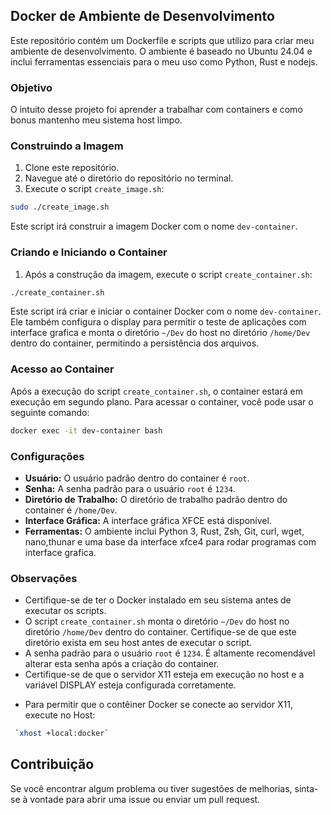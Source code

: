 ## Docker de Ambiente de Desenvolvimento

Este repositório contém um Dockerfile e scripts que utilizo para criar meu ambiente de desenvolvimento. O ambiente é baseado no Ubuntu 24.04 e inclui ferramentas essenciais para o meu uso como Python, Rust e nodejs.

### Objetivo
O intuito desse projeto foi aprender a trabalhar com containers e como bonus mantenho meu sistema host limpo.

### Construindo a Imagem

1.  Clone este repositório.
2.  Navegue até o diretório do repositório no terminal.
3.  Execute o script `create_image.sh`:

```bash
sudo ./create_image.sh
```

Este script irá construir a imagem Docker com o nome `dev-container`.

### Criando e Iniciando o Container

1.  Após a construção da imagem, execute o script `create_container.sh`:

```bash
./create_container.sh
```

Este script irá criar e iniciar o container Docker com o nome `dev-container`. Ele também configura o display para permitir o teste de aplicações com interface grafica e monta o diretório `~/Dev` do host no diretório `/home/Dev` dentro do container, permitindo a persistência dos arquivos.

### Acesso ao Container

Após a execução do script `create_container.sh`, o container estará em execução em segundo plano. Para acessar o container, você pode usar o seguinte comando:

```bash
docker exec -it dev-container bash
```

### Configurações

*   **Usuário:** O usuário padrão dentro do container é `root`.
*   **Senha:** A senha padrão para o usuário `root` é `1234`.
*   **Diretório de Trabalho:** O diretório de trabalho padrão dentro do container é `/home/Dev`.
*   **Interface Gráfica:** A interface gráfica XFCE está disponível.
*   **Ferramentas:** O ambiente inclui Python 3, Rust, Zsh, Git, curl, wget, nano,thunar e uma base da interface xfce4 para rodar programas com interface grafica.

### Observações

*   Certifique-se de ter o Docker instalado em seu sistema antes de executar os scripts.
*   O script `create_container.sh` monta o diretório `~/Dev` do host no diretório `/home/Dev` dentro do container. Certifique-se de que este diretório exista em seu host antes de executar o script.
*   A senha padrão para o usuário `root` é `1234`. É altamente recomendável alterar esta senha após a criação do container.
* Certifique-se de que o servidor X11 esteja em execução no host e a variável DISPLAY esteja configurada corretamente.
  
- Para permitir que o contêiner Docker se conecte ao servidor X11, execute no Host:

```sh
 `xhost +local:docker` 
```

## Contribuição

Se você encontrar algum problema ou tiver sugestões de melhorias, sinta-se à vontade para abrir uma issue ou enviar um pull request.
